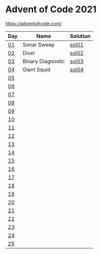 # Advent of Code 2021

https://adventofcode.com/

|Day|Name|Solution|
|---|---|---|
|[01](https://adventofcode.com/2021/day/1)|Sonar Sweep|[sol01](/day01/sol01.ipynb)
|[02](https://adventofcode.com/2021/day/2)|Dive!|[sol02](/day02/sol02.ipynb)
|[03](https://adventofcode.com/2021/day/3)|Binary Diagnostic|[sol03](/day03/sol03.ipynb)
|[04](https://adventofcode.com/2021/day/4)|Giant Squid|[sol04](/day04/sol04.ipynb)
|[05](https://adventofcode.com/2021/day/5)||
|[06](https://adventofcode.com/2021/day/6)||
|[07](https://adventofcode.com/2021/day/7)||
|[08](https://adventofcode.com/2021/day/8)||
|[09](https://adventofcode.com/2021/day/9)||
|[10](https://adventofcode.com/2021/day/10)||
|[11](https://adventofcode.com/2021/day/11)||
|[12](https://adventofcode.com/2021/day/12)||
|[13](https://adventofcode.com/2021/day/13)||
|[14](https://adventofcode.com/2021/day/14)||
|[15](https://adventofcode.com/2021/day/15)||
|[16](https://adventofcode.com/2021/day/16)||
|[17](https://adventofcode.com/2021/day/17)||
|[18](https://adventofcode.com/2021/day/18)||
|[19](https://adventofcode.com/2021/day/19)||
|[20](https://adventofcode.com/2021/day/20)||
|[21](https://adventofcode.com/2021/day/21)||
|[22](https://adventofcode.com/2021/day/22)||
|[23](https://adventofcode.com/2021/day/23)||
|[24](https://adventofcode.com/2021/day/24)||
|[25](https://adventofcode.com/2021/day/25)||
